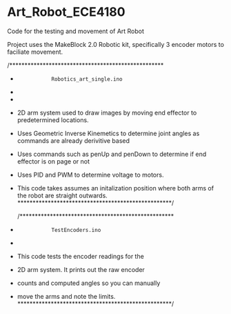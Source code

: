 # Art_Robot_ECE4180
Code for the testing and movement of Art Robot

Project uses the MakeBlock 2.0 Robotic kit, specifically 3 encoder motors to faciliate movement.

/***************************************************
 *                Robotics_art_single.ino
 *
 *
 * 2D arm system used to draw images by moving end effector to predetermined locations.
 * Uses Geometric Inverse Kinemetics to determine joint angles as commands are already derivitive based
 * Uses commands such as penUp and penDown to determine if end effector is on page or not
 * Uses PID and PWM to determine voltage to motors.
 * This code takes assumes an initalization position where both arms of the robot are straight outwards.
 ***************************************************/



   /***************************************************
 *                TestEncoders.ino
 *
 * This code tests the encoder readings for the
 * 2D arm system. It prints out the raw encoder 
 * counts and computed angles so you can manually 
 * move the arms and note the limits.
 ***************************************************/
